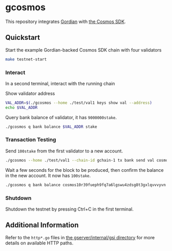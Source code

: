 # gcosmos

This repository integrates [Gordian](https://github.com/gordian-engine/gordian)
with [the Cosmos SDK](https://github.com/cosmos/cosmos-sdk).

## Quickstart

Start the example Gordian-backed Cosmos SDK chain with four validators

```bash
make testnet-start
```

### Interact

In a second terminal, interact with the running chain

Show validator address

```bash
VAL_ADDR=$(./gcosmos --home ./test/val1 keys show val --address)
echo $VAL_ADDR
```

Query bank balance of validator, it has `9000000stake`.
```bash
./gcosmos q bank balance $VAL_ADDR stake
```

### Transaction Testing

Send `100stake` from the first validator to a new account.

```bash
./gcosmos --home ./test/val1 --chain-id gchain-1 tx bank send val cosmos10r39fueph9fq7a6lgswu4zdsg8t3gxlqvvvyvn 100stake
```

Wait a few seconds for the block to be produced, then confirm the balance in the new account. It now has `100stake`.

```bash
./gcosmos q bank balance cosmos10r39fueph9fq7a6lgswu4zdsg8t3gxlqvvvyvn stake
```

### Shutdown

Shutdown the testnet by pressing Ctrl+C in the first terminal.

## Additional Information

Refer to the `http*.go` files in [the gserver/internal/gsi directory](gserver/internal/gsi/) for more details on available HTTP paths.
